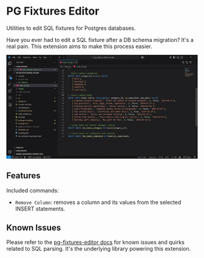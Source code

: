 # PG Fixtures Editor

Utilities to edit SQL fixtures for Postgres databases.

Have you ever had to edit a SQL fixture after a DB schema migration? It's a real pain.
This extension aims to make this process easier.

![Remove column](https://raw.githubusercontent.com/labarilem/pg-fixtures-editor-vscode/main/images/demo.gif)

## Features

Included commands:

- `Remove Column`: removes a column and its values from the selected INSERT statements.

## Known Issues

Please refer to the [pg-fixtures-editor docs](https://www.npmjs.com/package/pg-fixtures-editor) for known issues and quirks related to SQL parsing. It's the underlying library powering this extension.
